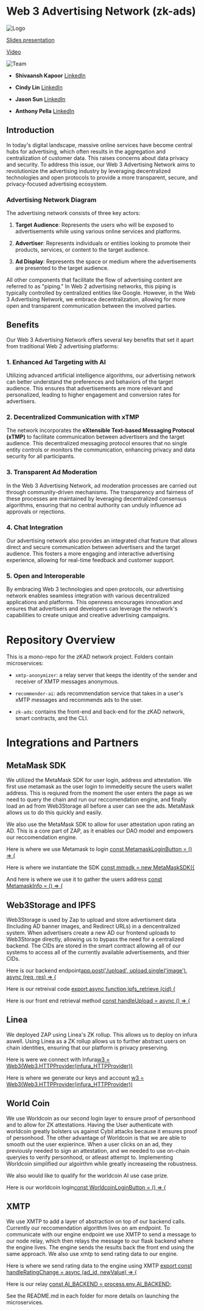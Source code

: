 # Web 3 Advertising Network (zk-ads)

![Logo](static/zap.png)

[Slides presentation](static/ZAP_ZK_Ad_Platform.pdf)

[Video](static/ZAP_zk_ad_platform.mp4)

![Team](static/team.jpg)

- **Shivaansh Kapoor** [LinkedIn](https://www.linkedin.com/in/shivaanshk/)

- **Cindy Lin** [LinkedIn](https://www.linkedin.com/in/cindl)

- **Jason Sun** [LinkedIn](https://www.linkedin.com/in/sunapi386/)

- **Anthony Pella** [LinkedIn](https://www.linkedin.com/in/anthony-pella-3111a722a/)

## Introduction

In today's digital landscape, massive online services have become central hubs for advertising, which often results in the aggregation and centralization of customer data. This raises concerns about data privacy and security. To address this issue, our Web 3 Advertising Network aims to revolutionize the advertising industry by leveraging decentralized technologies and open protocols to provide a more transparent, secure, and privacy-focused advertising ecosystem.

### Advertising Network Diagram

The advertising network consists of three key actors:

1. **Target Audience**: Represents the users who will be exposed to advertisements while using various online services and platforms.

2. **Advertiser**: Represents individuals or entities looking to promote their products, services, or content to the target audience.

3. **Ad Display**: Represents the space or medium where the advertisements are presented to the target audience.

All other components that facilitate the flow of advertising content are referred to as "piping." In Web 2 advertising networks, this piping is typically controlled by centralized entities like Google. However, in the Web 3 Advertising Network, we embrace decentralization, allowing for more open and transparent communication between the involved parties.

## Benefits

Our Web 3 Advertising Network offers several key benefits that set it apart from traditional Web 2 advertising platforms:

### 1. Enhanced Ad Targeting with AI

Utilizing advanced artificial intelligence algorithms, our advertising network can better understand the preferences and behaviors of the target audience. This ensures that advertisements are more relevant and personalized, leading to higher engagement and conversion rates for advertisers.

### 2. Decentralized Communication with xTMP

The network incorporates the **eXtensible Text-based Messaging Protocol (xTMP)** to facilitate communication between advertisers and the target audience. This decentralized messaging protocol ensures that no single entity controls or monitors the communication, enhancing privacy and data security for all participants.

### 3. Transparent Ad Moderation

In the Web 3 Advertising Network, ad moderation processes are carried out through community-driven mechanisms. The transparency and fairness of these processes are maintained by leveraging decentralized consensus algorithms, ensuring that no central authority can unduly influence ad approvals or rejections.

### 4. Chat Integration

Our advertising network also provides an integrated chat feature that allows direct and secure communication between advertisers and the target audience. This fosters a more engaging and interactive advertising experience, allowing for real-time feedback and customer support.

### 5. Open and Interoperable

By embracing Web 3 technologies and open protocols, our advertising network enables seamless integration with various decentralized applications and platforms. This openness encourages innovation and ensures that advertisers and developers can leverage the network's capabilities to create unique and creative advertising campaigns.

# Repository Overview

This is a mono-repo for the zKAD network project. Folders contain microservices:

- `xmtp-anonymizer`: a relay server that keeps the identity of the sender and receiver of XMTP messages anonymous.

- `recommender-ai`: ads recommendation service that takes in a user's xMTP messages and recommends ads to the user.

- `zk-ads`: contains the front-end and back-end for the zKAD network, smart contracts, and the CLI.

# Integrations and Partners

## MetaMask SDK

We utilized the MetaMask SDK for user login, address and attestation. We first use metamask as the user login to immedeitly secure the users wallet address. This is reqiured from the moment the user enters the page as we need to query the chain and run our reccomendation engine, and finally load an ad from Web3Storage all before a user can see the ads. MetaMask allows us to do this quickly and easily.

We also use the MetaMask SDK to allow for user attestation upon rating an AD. This is a core part of ZAP, as it enables our DAO model and empowers our reccomendation engine.

Here is where we use Metamask to login [const MetamaskLoginButton = () => {](https://github.com/ethglobal23paris-adnetwork/adnetwork/blob/e0707eddcc6ebea8f31becccc5f860cea2aeddad/zk-ads/client/src/routes/Login.js#L75)

Here is where we instantiate the SDK [const mmsdk = new MetaMaskSDK({](https://github.com/ethglobal23paris-adnetwork/adnetwork/blob/37bddf5abd4954339155b0c14b714310ff1d7f2a/zk-ads/client/src/helpers/Ethereum.js#L8-L22)

And here is where we use it to gather the users address [const MetamaskInfo = () => {](https://github.com/ethglobal23paris-adnetwork/adnetwork/blob/37bddf5abd4954339155b0c14b714310ff1d7f2a/zk-ads/client/src/helpers/MetamaskInfo.js#L4-L28)

## Web3Storage and IPFS

Web3Storage is used by Zap to upload and store advertisment data (Including AD banner images, and Redirect URLs) in a dencentralized system. When advertisers create a new AD our frontend uploads to Web3Storage directly, allowing us to bypass the need for a centralized backend. The CIDs are stored in the smart contract allowing all of our systems to access all of the currently available advertisements, and thier CIDs.

Here is our backend endpoint[app.post('/upload', upload.single('image'), async (req, res) => {](https://github.com/ethglobal23paris-adnetwork/adnetwork/blob/e0707eddcc6ebea8f31becccc5f860cea2aeddad/ad-portal/backend/server.js#L27)

Here is our retreival code [export async function ipfs_retrieve (cid) {](https://github.com/ethglobal23paris-adnetwork/adnetwork/blob/e0707eddcc6ebea8f31becccc5f860cea2aeddad/zk-ads/client/src/helpers/ipfs.js#L9)

Here is our front end retrieval method [const handleUpload = async () => {](https://github.com/ethglobal23paris-adnetwork/adnetwork/blob/e0707eddcc6ebea8f31becccc5f860cea2aeddad/zk-ads/client/src/components/AdsUpload.js#L47)

## Linea

We deployed ZAP using Linea's ZK rollup. This allows us to deploy on infura aswell. Using Linea as a ZK rollup allows us to further abstract users on chain identities, ensuring that our platform is privacy preserving.

Here is were we connect with Infura[w3 = Web3(Web3.HTTPProvider(infura_HTTPProvider))](https://github.com/ethglobal23paris-adnetwork/adnetwork/blob/e0707eddcc6ebea8f31becccc5f860cea2aeddad/recommender-ai/w3b.py#L6)

Here is where we generate our keys and account [w3 = Web3(Web3.HTTPProvider(infura_HTTPProvider))](https://github.com/ethglobal23paris-adnetwork/adnetwork/blob/e0707eddcc6ebea8f31becccc5f860cea2aeddad/recommender-ai/generate_key.py#L4-L7)

## World Coin

We use Worldcoin as our second login layer to ensure proof of personhood and to allow for ZK attestations. Having the User authenticate with worldcoin greatly bolsters us against Cybil attacks because it ensures proof of personhood. The other advantage of Worldcoin is that we are able to smooth out the user expierince. When a user clicks on an ad, they previously needed to sign an attestation, and we needed to use on-chain queryies to verify personhood, or atleast attempt to. Implementing Worldcoin simplified our algoirthm while greatly increaseing the robustness.

We also would like to qualify for the worldcoin AI use case prize.

Here is our worldcoin login[const WorldcoinLoginButton = () => {](https://github.com/ethglobal23paris-adnetwork/adnetwork/blob/e0707eddcc6ebea8f31becccc5f860cea2aeddad/zk-ads/client/src/routes/Login.js#L46)

## XMTP

We use XMTP to add a layer of abstraction on top of our backend calls. Currently our reccomendation algorithm lives on am endpoint. To communicate with our engine endpoint we use XMTP to send a message to our node relay, which then relays the message to our flask backend where the engine lives. The engine sends the results back the front end using the same approach. We also use xmtp to send rating data to our engine.

Here is where we send rating data to the engine using XMTP [export const handleRatingChange = async (ad_id, newValue) => {](https://github.com/ethglobal23paris-adnetwork/adnetwork/blob/e0707eddcc6ebea8f31becccc5f860cea2aeddad/zk-ads/client/src/helpers/xmtp.js#L4)

Here is our relay [const AI_BACKEND = process.env.AI_BACKEND;](https://github.com/ethglobal23paris-adnetwork/adnetwork/blob/e0707eddcc6ebea8f31becccc5f860cea2aeddad/xmtp-anonymizer/relay.js#L6-L20)

See the README.md in each folder for more details on launching the microservices.
